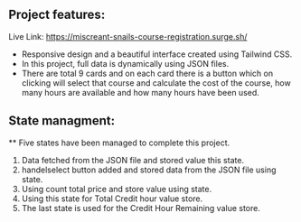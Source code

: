 

## Project features: 

Live Link: https://miscreant-snails-course-registration.surge.sh/

 * Responsive design and a beautiful interface created using Tailwind CSS.  
 * In this project, full data is dynamically using JSON files.
 * There are total 9 cards and on each card there is a button which on clicking will select that course and calculate the cost of the       course, how many hours are available and how many hours have been used.
 
  

## State managment:
** Five states have been managed to complete this project.

1. Data fetched from the JSON file and stored value this state.    
2. handelselect button added and stored data from the JSON file using state. 
3. Using count total price and store value using state. 
4. Using this state for Total Credit hour value store. 
5. The last state is used for the Credit Hour Remaining value store. 
